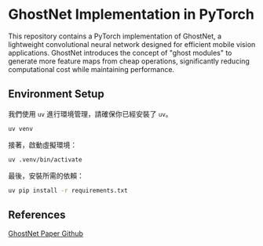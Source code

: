 # GhostNet Implementation in PyTorch

This repository contains a PyTorch implementation of GhostNet, a lightweight convolutional neural network designed for efficient mobile vision applications. GhostNet introduces the concept of "ghost modules" to generate more feature maps from cheap operations, significantly reducing computational cost while maintaining performance.

## Environment Setup

我們使用 `uv` 進行環境管理，請確保你已經安裝了 `uv`。

```bash
uv venv
```

接著，啟動虛擬環境：

```bash
uv .venv/bin/activate
```

最後，安裝所需的依賴：

```bash
uv pip install -r requirements.txt
```


## References

[GhostNet Paper Github](https://github.com/huawei-noah/Efficient-AI-Backbones/tree/master/ghostnet_pytorch)